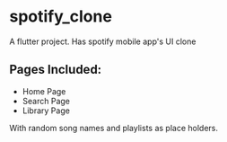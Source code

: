 # spotify_clone

A flutter project.
Has spotify mobile app's UI clone

## Pages Included:
- Home Page
- Search Page
- Library Page

With random song names and playlists as place holders.
